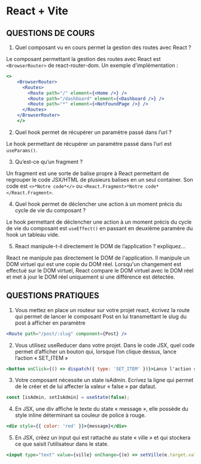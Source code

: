 # React + Vite

## QUESTIONS DE COURS

1. Quel composant vu en cours permet la gestion des routes avec React ?

Le composant permettant la gestion des routes avec React est ``<BrowserRouter>`` de react-router-dom.
Un exemple d'implémentation : 

```jsx
<>
    <BrowserRouter>
      <Routes>
        <Route path="/" element={<Home />} />
        <Route path="/dashboard" element={<Dashboard />} />
        <Route path="*" element={<NotFoundPage />} />
      </Routes>
    </BrowserRouter>
    </>
```

2. Quel hook permet de récupérer un paramètre passé dans l’url ?

Le hook permettant de récupérer un paramètre passé dans l’url est ``useParams()``.

3. Qu’est-ce qu’un fragment ?

Un fragment est une sorte de balise propre à React permettant de regrouper le code JSX/HTML de plusieurs balises en un seul container. Son code est ``<>*Notre code*</>`` ou ``<React.Fragment>*Notre code*</React.Fragment>``.

4. Quel hook permet de déclencher une action à un moment précis du cycle de vie du composant ?

Le hook permettant de déclencher une action à un moment précis du cycle de vie du composant est ``useEffect()`` en passant en deuxième paramère du hook un tableau vide.

5. React manipule-t-il directement le DOM de l’application ? expliquez…

React ne manipule pas directement le DOM de l'application. Il manipule un DOM virtuel qui est une copie du DOM réel. Lorsqu'un changement est effectué sur le DOM virtuel, React compare le DOM virtuel avec le DOM réel et met à jour le DOM réel uniquement si une différence est détectée.

## QUESTIONS PRATIQUES 

1. Vous mettez en place un routeur sur votre projet react, écrivez la route qui permet de lancer le composant Post en
lui transmettant le slug du post à afficher en paramètre

```jsx
<Route path="/post/:slug" component={Post} />
```

2. Vous utilisez useReducer dans votre projet. Dans le code JSX, quel code permet d’afficher un bouton qui, lorsque
l’on clique dessus, lance l’action « SET_ITEM »

```jsx
<button onClick={() => dispatch({ type: 'SET_ITEM' })}>Lance l'action set item</button>
```

3. Votre composant nécessite un state isAdmin. Ecrivez la ligne qui permet de le créer et de lui affecter la valeur
« false » par dafaut.

```jsx
const [isAdmin, setIsAdmin] = useState(false);
```

4. En JSX, une div affiche le texte du state « message », elle possède du style inline déterminant sa couleur de police à
rouge.

```jsx
<div style={{ color: 'red' }}>{message}</div>
```

5. En JSX, créez un input qui est rattaché au state « ville » et qui stockera ce que saisit l’utilisateur dans le state.

```jsx
<input type="text" value={ville} onChange={(e) => setVille(e.target.value)} />
```

